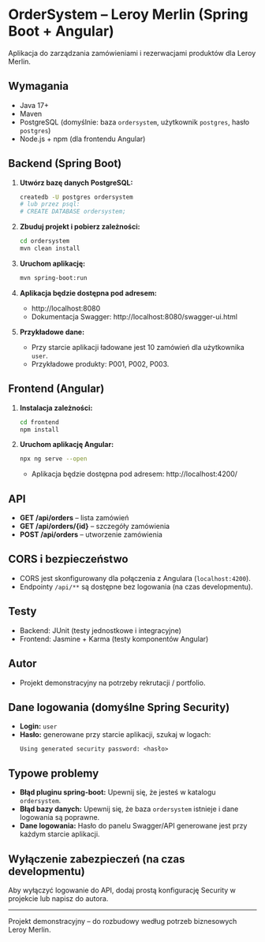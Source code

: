 # OrderSystem – Leroy Merlin (Spring Boot + Angular)

Aplikacja do zarządzania zamówieniami i rezerwacjami produktów dla Leroy Merlin.

## Wymagania
- Java 17+
- Maven
- PostgreSQL (domyślnie: baza `ordersystem`, użytkownik `postgres`, hasło `postgres`)
- Node.js + npm (dla frontendu Angular)

## Backend (Spring Boot)

1. **Utwórz bazę danych PostgreSQL:**
   ```sh
   createdb -U postgres ordersystem
   # lub przez psql:
   # CREATE DATABASE ordersystem;
   ```

2. **Zbuduj projekt i pobierz zależności:**
   ```sh
   cd ordersystem
   mvn clean install
   ```

3. **Uruchom aplikację:**
   ```sh
   mvn spring-boot:run
   ```

4. **Aplikacja będzie dostępna pod adresem:**
   - http://localhost:8080
   - Dokumentacja Swagger: http://localhost:8080/swagger-ui.html

5. **Przykładowe dane:**
   - Przy starcie aplikacji ładowane jest 10 zamówień dla użytkownika `user`.
   - Przykładowe produkty: P001, P002, P003.

## Frontend (Angular)

1. **Instalacja zależności:**
   ```sh
   cd frontend
   npm install
   ```

2. **Uruchom aplikację Angular:**
   ```sh
   npx ng serve --open
   ```
   - Aplikacja będzie dostępna pod adresem: http://localhost:4200/

## API
- **GET /api/orders** – lista zamówień
- **GET /api/orders/{id}** – szczegóły zamówienia
- **POST /api/orders** – utworzenie zamówienia

## CORS i bezpieczeństwo
- CORS jest skonfigurowany dla połączenia z Angulara (`localhost:4200`).
- Endpointy `/api/**` są dostępne bez logowania (na czas developmentu).

## Testy
- Backend: JUnit (testy jednostkowe i integracyjne)
- Frontend: Jasmine + Karma (testy komponentów Angular)

## Autor
- Projekt demonstracyjny na potrzeby rekrutacji / portfolio.

## Dane logowania (domyślne Spring Security)
- **Login:** `user`
- **Hasło:** generowane przy starcie aplikacji, szukaj w logach:
  ```
  Using generated security password: <hasło>
  ```

## Typowe problemy
- **Błąd pluginu spring-boot:** Upewnij się, że jesteś w katalogu `ordersystem`.
- **Błąd bazy danych:** Upewnij się, że baza `ordersystem` istnieje i dane logowania są poprawne.
- **Dane logowania:** Hasło do panelu Swagger/API generowane jest przy każdym starcie aplikacji.

## Wyłączenie zabezpieczeń (na czas developmentu)
Aby wyłączyć logowanie do API, dodaj prostą konfigurację Security w projekcie lub napisz do autora.

---

Projekt demonstracyjny – do rozbudowy według potrzeb biznesowych Leroy Merlin. 